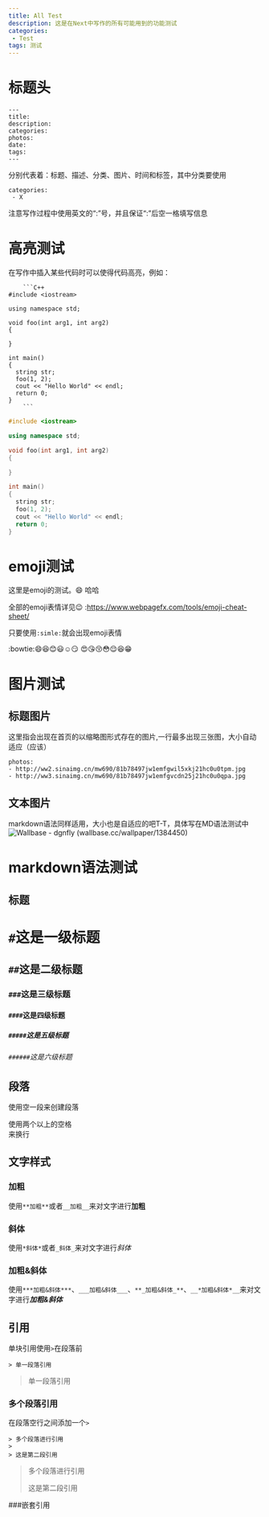 ```yaml
---
title: All Test
description: 这是在Next中写作的所有可能用到的功能测试
categories:
 - Test
tags: 测试
---
```


# 标题头
```
---
title:
description:
categories:
photos:
date:
tags:
---
```
分别代表着：标题、描述、分类、图片、时间和标签，其中分类要使用
```
categories:
 - X
```
注意写作过程中使用英文的“:”号，并且保证“:”后空一格填写信息

# 高亮测试
在写作中插入某些代码时可以使得代码高亮，例如：
```
	```C++
#include <iostream>

using namespace std;

void foo(int arg1, int arg2)
{

}

int main()
{
  string str;
  foo(1, 2);
  cout << "Hello World" << endl;
  return 0;
}
	```
```	

```c++
#include <iostream>

using namespace std;

void foo(int arg1, int arg2)
{

}

int main()
{
  string str;
  foo(1, 2);
  cout << "Hello World" << endl;
  return 0;
}
```

# emoji测试
这里是emoji的测试。:smile: 哈哈

全部的emoji表情详见:wink: :<https://www.webpagefx.com/tools/emoji-cheat-sheet/>

只要使用`:simle:`就会出现emoji表情

:bowtie::smile::laughing::blush::smiley::relaxed::smirk:
:heart_eyes::kissing_heart::kissing_closed_eyes::flushed::relieved::satisfied::grin:

# 图片测试
## 标题图片
这里指会出现在首页的以缩略图形式存在的图片,一行最多出现三张图，大小自动适应（应该）
```
photos:
- http://ww2.sinaimg.cn/mw690/81b78497jw1emfgwil5xkj21hc0u0tpm.jpg
- http://ww3.sinaimg.cn/mw690/81b78497jw1emfgvcdn25j21hc0u0qpa.jpg
```

## 文本图片
markdown语法同样适用，大小也是自适应的吧T-T，具体写在MD语法测试中
![Wallbase - dgnfly (wallbase.cc/wallpaper/1384450)](http://ww1.sinaimg.cn/large/81b78497jw1emfgts2pt4j21hc0u0k1c.jpg)

# markdown语法测试
## 标题

# `#`这是一级标题
## `##`这是二级标题
### `###`这是三级标题
#### `####`这是四级标题
##### `#####`这是五级标题
###### `######`这是六级标题

## 段落

使用空一段来创建段落

使用两个以上的空格  
来换行

## 文字样式
### 加粗
使用`**加粗**`或者`__加粗__`来对文字进行**加粗**

### 斜体
使用`*斜体*`或者`_斜体_`来对文字进行*斜体*

### 加粗&斜体
使用`***加粗&斜体***`、`___加粗&斜体___`、`**_加粗&斜体_**`、`__*加粗&斜体*__`来对文字进行***加粗&斜体***

## 引用
单块引用使用`>`在段落前

`> 单一段落引用`

> 单一段落引用

### 多个段落引用
在段落空行之间添加一个`>`

```
> 多个段落进行引用
>
> 这是第二段引用
```

> 多个段落进行引用
>
> 这是第二段引用

###嵌套引用